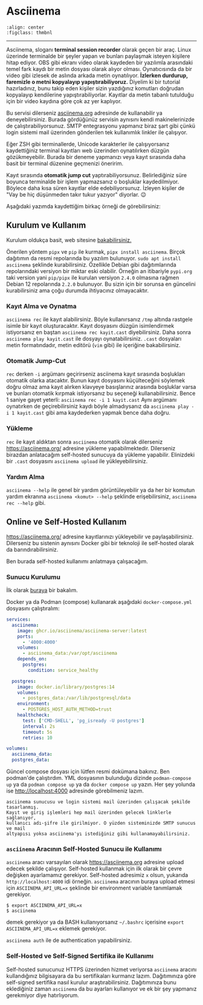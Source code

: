# Asciinema

```{figure} assets/asciinema.png
:align: center
:figclass: thmbnl
```

---

Asciinema, sloganı **terminal session recorder** olarak geçen bir araç. Linux
üzerinde terminalde bir şeyler yapan ve bunları paylaşmak isteyen kişilere hitap
ediyor. OBS gibi ekranı video olarak kaydeden bir yazılımla arasındaki temel
fark kaydı bir metin dosyası olarak alıyor olması. Oynatıcısında da bir video
gibi izlesek de aslında arkada metin oynatılıyor. **İzlerken durdurup, faremizle
o metni kopyalayıp yapıştırabiliyoruz.** Diyelim ki bir tutorial hazırladınız,
bunu takip eden kişiler sizin yazdığınız komutları doğrudan kopyalayıp
kendilerine yapıştırabiliyorlar. Kayıtlar da metin tabanlı tutulduğu için bir
video kaydına göre çok az yer kaplıyor.

Bu servisi dilerseniz [asciinema.org](https://asciinema.org/) adresinde de
kullanabilir ya deneyebilirsiniz. Burada gördüğünüz servisin aynısını kendi
makinelerinizde de çalıştırabiliyorsunuz. SMTP entegrasyonu yapmanız biraz şart
gibi çünkü login sistemi mail üzerinden gönderilen tek kullanımlık linkler ile
çalışıyor.

Eğer ZSH gibi terminallerde, Unicode karakterler ile çalışıyorsanız kaydettiğiniz
terminal kayıtları web üzerinden oynatılırken düzgün gözükmeyebilir. Burada bir
deneme yapmanızı veya kayıt sırasında daha basit bir terminal düzenine geçmenizi
öneririm.

Kayıt sırasında **otomatik jump cut** yaptırabiliyorsunuz. Belirlediğiniz süre
boyunca terminalde bir işlem yapmazsanız o boşluklar kaydedilmiyor. Böylece
daha kısa süren kayıtlar elde edebiliyorsunuz. İzleyen kişiler de "Vay be
hiç düşünmeden takır tukur yazıyor" diyorlar. 😉

Aşağıdaki yazımda kaydettiğim birkaç örneği de görebilirsiniz:

[](../../buildroot/ilk-derleme.md)

## Kurulum ve Kullanım

Kurulum oldukça basit, web sitesine
[bakabilirsiniz.](https://docs.asciinema.org/manual/cli/installation/)

Önerilen yöntem `pipx` ve `pip` ile kurmak, `pipx install asciinema`. Birçok
dağıtımın da resmi repolarında bu yazılım bulunuyor. `sudo apt install asciinema`
şeklinde kurabilirsiniz. Özellikle Debian gibi dağıtımlarında repolarındaki
versiyon bir miktar eski olabilir. Örneğin an itibariyle `pypi.org` taki version
yani `pip/pipx` ile kurulan versiyon `2.4.0` olmasına rağmen Debian 12 repolarında
`2.2.0` bulunuyor. Bu sizin için bir sorunsa en güncelini kurabilirsiniz ama
çoğu durumda ihtiyacınız olmayacaktır.

### Kayıt Alma ve Oynatma

`asciinema rec` ile kayıt alabilirsiniz. Böyle kullanırsanız `/tmp` altında
rastgele isimle bir kayıt oluşturacaktır. Kayıt dosyasını düzgün isimlendirmek
istiyorsanız en baştan `asciinema rec kayit.cast` diyebilirsiniz. Daha sonra
`asciinema play kayit.cast` ile dosyayı oynatabilirsiniz. `.cast` dosyaları
metin formatındadır, metin editörü (`vim` gibi) ile içeriğine bakabilirsiniz.

### Otomatik Jump-Cut

`rec` derken `-i` argümanı geçirirseniz asciinema kayıt sırasında boşlukları
otomatik olarka atacaktır. Bunun kayıt dosyasını küçülteceğini söylemek doğru
olmaz ama kayıt alırken klavyeye basışlarınız arasında boşluklar varsa ve
bunları otomatik kırpmak istiyorsanız bu seçeneği kullanabilirsiniz. Bence
1 saniye gayet yeterli: `asciinema rec -i 1 kayit.cast` Aynı argümanı oynatırken
de geçirebilirsiniz kaydı böyle almadıysanız da `asciinema play -i 1 kayit.cast`
gibi ama kaydederken yapmak bence daha doğru.

### Yükleme

`rec` ile kayıt aldıktan sonra `asciinema` otomatik olarak dilerseniz
<https://asciinema.org/> adresine yükleme yapabilmektedir. Dilerseniz
birazdan anlatacağım self-hosted sunucuya da yükleme yapabilir. Elinizdeki
bir `.cast` dosyasını `asciinema upload` ile yükleyebilirsiniz.

### Yardım Alma

`asciinema --help` ile genel bir yardım görüntüleyebilir ya da her bir komutun
yardım ekranına `asciinema <komut> --help` şeklinde erişebilirsiniz,
`asciinema rec --help` gibi.

## Online ve Self-Hosted Kullanım

<https://asciinema.org/> adresine kayıtlarınızı yükleyebilir ve paylaşabilirsiniz.
Dilerseniz bu sistenin aynısını Docker gibi bir teknoloji ile self-hosted
olarak da barındırabilirsiniz.

Ben burada self-hosted kullanımı anlatmaya çalışacağım.

### Sunucu Kurulumu

İlk olarak [buraya](https://docs.asciinema.org/manual/server/self-hosting/quick-start)
bir bakalım.

Docker ya da Podman (compose) kullanarak aşağıdaki
`docker-compose.yml` dosyasını çalıştıralım:

```yaml
services:
  asciinema:
    image: ghcr.io/asciinema/asciinema-server:latest
    ports:
      - '4000:4000'
    volumes:
      - asciinema_data:/var/opt/asciinema
    depends_on:
      postgres:
        condition: service_healthy

  postgres:
    image: docker.io/library/postgres:14
    volumes:
      - postgres_data:/var/lib/postgresql/data
    environment:
      - POSTGRES_HOST_AUTH_METHOD=trust
    healthcheck:
      test: ['CMD-SHELL', 'pg_isready -U postgres']
      interval: 2s
      timeout: 5s
      retries: 10

volumes:
  asciinema_data:
  postgres_data:
```

Güncel compose dosyası için lütfen resmi dokümana bakınız. Ben podman'de
çalıştırdım. YML dosyasının bulunduğu dizinde `podman-compose up` ya da
`podman compose up` ya da `docker compose up` yazın. Her şey yolunda ise
<http://localhost:4000> adresinde görebilmeniz lazım.

```{important}
asciinema sunucusu ve login sistemi mail üzerinden çalışacak şekilde tasarlanmış.
Kayıt ve giriş işlemleri hep mail üzerinden gelecek linklerle sağlanıyor,
kullanıcı adı-şifre ile girilmiyor. O yüzden sisteminizde SMTP sunucus ve mail
altyapısı yoksa asciinema'yı istediğiniz gibi kullanamayabilirsiniz.
```

### `asciinema` Aracının Self-Hosted Sunucu ile Kullanımı

`asciinema` aracı varsayılan olarak <https://asciinema.org> adresine upload
edecek şekilde çalışıyor. Self-hosted kullanmak için ilk olarak bir çevre
değişken ayarlamamız gerekiyor. Self-hosted adresimiz `x` olsun, yukarıda
`http://localhost:4000` idi örneğin. `asciinema` aracının buraya upload etmesi
için `ASCIINEMA_API_URL=x` şeklinde bir environment variable tanımlamak gerekiyor.

```shell
$ export ASCIINEMA_API_URL=x
$ asciinema
```

demek gerekiyor ya da BASH kullanıyorsanız `~/.bashrc` içerisine
`export ASCIINEMA_API_URL=x` eklemek gerekiyor.

`asciinema auth` ile de authentication yapabilirsiniz.

### Self-Hosted ve Self-Signed Sertifika ile Kullanımı

Self-hosted sunucunuz HTTPS üzerinden hizmet veriyorsa `asciinema` aracını
kullandığınız bilgisayara da bu sertifikaları kurmanız lazım. Dağıtımınıza göre
self-signed sertifika nasıl kurulur araştırabilirsiniz. Dağıtımınıza bunu
eklediğiniz zaman `asciinema` da bu ayarları kullanıyor ve ek bir şey yapmanız
gerekmiyor diye hatırlıyorum.
